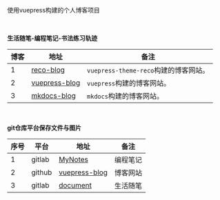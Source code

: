 
使用vuepress构建的个人博客项目

<br/>

**生活随笔-编程笔记-书法练习轨迹**

| 博客   | 地址        |  备注          |
| -----  | ----------- |  ------------- |
| 1      | [reco-blog]( https://scott180.github.io/reco-blog )          | `vuepress-theme-reco`构建的博客网站。|
| 2      | [vuepress-blog]( https://scott180.github.io/vuepress-blog )  | `vuepress`构建的博客网站。           |
| 3      | [mkdocs-blog]( https://xuyq123.gitlab.io/mkdocs-blog )   	| `mkdocs`构建的博客网站。             |

<br/>

**git仓库平台保存文件与图片**

| 序号  | 平台    | 地址        |  备注          |
| ----- | -----   | ----------- |  ------------- |
| 1     | gitlab  | [MyNotes]( https://gitlab.com/xuyq123/mynotes )                  | 编程笔记   |
| 2     | github  | [vuepress-blog]( https://github.com/scott180/vuepress-blog )  	 | 博客网站   |
| 3     | gitlab  | [document]( https://gitlab.com/xuyq123/document )  				 | 生活随笔   |